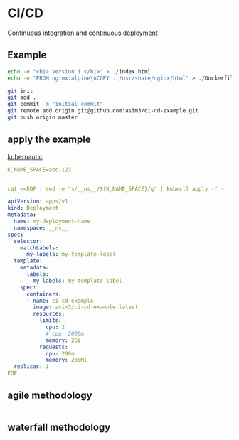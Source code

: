 # CI/CD
Continuous integration and continuous deployment


## Example
```bash
echo -e "<h1> version 1 </h1>" > ./index.html
echo -e "FROM nginx:alpine\nCOPY . /usr/share/nginx/html" > ./Dockerfile

git init
git add .
git commit -m "initial commit"
git remote add origin git@github.com:asim3/ci-cd-example.git
git push origin master
```


## apply the example
[kubernautic](https://kubernautic.com)
```yaml
K_NAME_SPACE=abc-123


cat <<EOF | sed -e "s/__ns__/${K_NAME_SPACE}/g" | kubectl apply -f -

apiVersion: apps/v1
kind: Deployment
metadata:
  name: my-deployment-name
  namespace: __ns__
spec:
  selector:
    matchLabels:
      my-labels: my-template-label
  template:
    metadata:
      labels:
        my-labels: my-template-label
    spec:
      containers:
      - name: ci-cd-example
        image: asim3/ci-cd-example:latest
        resources:
          limits: 
            cpu: 2
            # cpu: 2000m
            memory: 2Gi
          requests:
            cpu: 200m
            memory: 200Mi
  replicas: 1
EOF
```


## agile methodology
```text
```


## waterfall methodology
```text
```
